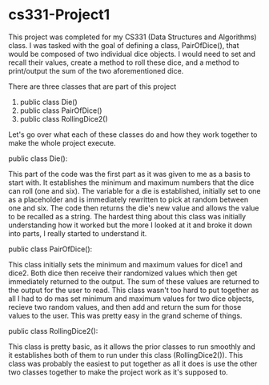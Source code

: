 # cs331-Project1

This project was completed for my CS331 (Data Structures and Algorithms) class. I was tasked with the goal of defining a class, PairOfDice(), that would be composed of two individual dice objects. I would need to set and recall their values, create a method to roll these dice, and a method to print/output the sum of the two aforementioned dice.

There are three classes that are part of this project
  1. public class Die()
  2. public class PairOfDice()
  3. public class RollingDice2()

Let's go over what each of these classes do and how they work together to make the whole project execute.

public class Die():

This part of the code was the first part as it was given to me as a basis to start with. It establishes the minimum and maximum numbers that the dice can roll (one and six). The variable for a die is established, initially set to one as a placeholder and is immediately rewritten to pick at random between one and six. The code then returns the die's new value and allows the value to be recalled as a string. The hardest thing about this class was initially understanding how it worked but the more I looked at it and broke it down into parts, I really started to understand it.


public class PairOfDice():

This class initially sets the minimum and maximum values for dice1 and dice2. Both dice then receive their randomized values which then get immediately returned to the output. The sum of these values are returned to the output for the user to read. This class wasn't too hard to put together as all I had to do mas set minimum and maximum values for two dice objects, recieve two random values, and then add and return the sum for those values to the user. This was pretty easy in the grand scheme of things.


public class RollingDice2():

This class is pretty basic, as it allows the prior classes to run smoothly and it establishes both of them to run under this class (RollingDice2()). This class was probably the easiest to put together as all it does is use the other two classes together to make the project work as it's supposed to.



